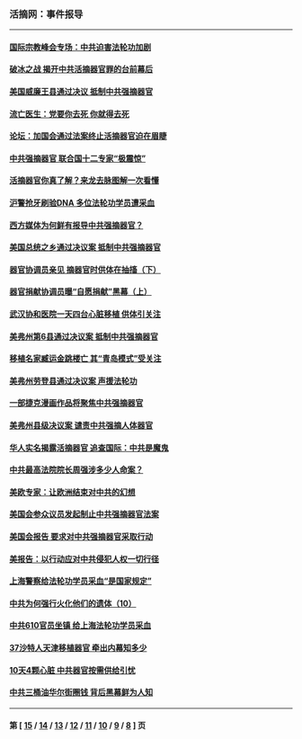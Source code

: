 ### 活摘网：事件报导
---
#### [国际宗教峰会专场：中共迫害法轮功加剧](../../pages/nf5877/n13088279.md?07250430) 
#### [破冰之战 揭开中共活摘器官罪的台前幕后](../../pages/nf5877/n13082457.md?07250430) 
#### [美国威廉王县通过决议 抵制中共强摘器官](../../pages/nf5877/n13056521.md?07250430) 
#### [流亡医生：党要你去死 你就得去死](../../pages/nf5877/n13052835.md?07250430) 
#### [论坛：加国会通过法案终止活摘器官迫在眉睫](../../pages/nf5877/n13029839.md?07250430) 
#### [中共强摘器官 联合国十二专家“极震惊”](../../pages/nf5877/n13024313.md?07250430) 
#### [活摘器官你真了解？来龙去脉图解一次看懂](../../pages/nf5877/n13013820.md?07250430) 
#### [沪警抢牙刷验DNA 多位法轮功学员遭采血](../../pages/nf5877/n12969218.md?07250430) 
#### [西方媒体为何鲜有报导中共强摘器官？](../../pages/nf5877/n12932034.md?07250430) 
#### [美国总统之乡通过决议案 抵制中共强摘器官](../../pages/nf5877/n12908242.md?07250430) 
#### [器官协调员亲见 摘器官时供体在抽搐（下）](../../pages/nf5877/n12898622.md?07250430) 
#### [器官捐献协调员曝“自愿捐献”黑幕（上）](../../pages/nf5877/n12878830.md?07250430) 
#### [武汉协和医院一天四台心脏移植 供体引关注](../../pages/nf5877/n12863175.md?07250430) 
#### [美弗州第6县通过决议案 抵制中共强摘器官](../../pages/nf5877/n12805218.md?07250430) 
#### [移植名家臧运金跳楼亡 其“青岛模式”受关注](../../pages/nf5877/n12803746.md?07250430) 
#### [美弗州劳登县通过决议案 声援法轮功](../../pages/nf5877/n12785715.md?07250430) 
#### [一部捷克漫画作品将聚焦中共强摘器官](../../pages/nf5877/n12785954.md?07250430) 
#### [美弗州县级决议案 谴责中共强摘人体器官](../../pages/nf5877/n12721290.md?07250430) 
#### [华人实名揭露活摘器官 追查国际：中共是魔鬼](../../pages/nf5877/n12691724.md?07250430) 
#### [中共最高法院院长周强涉多少人命案？](../../pages/nf5877/n12678074.md?07250430) 
#### [美欧专家：让欧洲结束对中共的幻想](../../pages/nf5877/n12652921.md?07250430) 
#### [美国会参众议员发起制止中共强摘器官法案](../../pages/nf5877/n12627668.md?07250430) 
#### [美国会报告 要求对中共强摘器官采取行动](../../pages/nf5877/n12448233.md?07250430) 
#### [美报告：以行动应对中共侵犯人权一切行径](../../pages/nf5877/n12443204.md?07250430) 
#### [上海警察给法轮功学员采血“是国家规定”](../../pages/nf5877/n12371027.md?07250430) 
#### [中共为何强行火化他们的遗体（10）](../../pages/nf5877/n12352363.md?07250430) 
#### [中共610官员坐镇 给上海法轮功学员采血](../../pages/nf5877/n12350295.md?07250430) 
#### [37沙特人天津移植器官 牵出内幕知多少](../../pages/nf5877/n12338586.md?07250430) 
#### [10天4颗心脏 中共器官按需供给引忧](../../pages/nf5877/n12326366.md?07250430) 
#### [中共三桶油华尔街圈钱 背后黑幕鲜为人知](../../pages/nf5877/n12249199.md?07250430) 

---
#### 第 [ [15](./15.md?07250430) / [14](./14.md?07250430) / [13](./13.md?07250430) / [12](./12.md?07250430) / [11](./11.md?07250430) / [10](./10.md?07250430) / [9](./9.md?07250430) / [8](./8.md?07250430) ] 页
